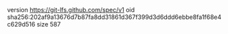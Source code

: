 version https://git-lfs.github.com/spec/v1
oid sha256:202af9a13676d7b87fa8dd31861d367f399d3d6ddd6ebbe8fa1f68e4c629d516
size 587

